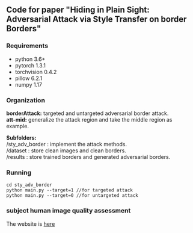 ## Code for paper "Hiding in Plain Sight: Adversarial Attack via Style Transfer on border Borders"

### Requirements
* python 3.6+
* pytorch 1.3.1
* torchvision 0.4.2
* pillow 6.2.1
* numpy 1.17

### Organization<br>
<b>borderAttack:</b> targeted and untargeted adversarial border attack.<br>
<b>att-mid:</b> generalize the attack region and take the middle region as example.<br>

<b>Subfolders:</b><br>
  /sty_adv_border : implement the attack methods.<br>
  /dataset : store clean images and clean borders.<br>
  /results : store trained borders and generated adversarial borders.<br>
### Running
```
cd sty_adv_border
python main.py --target=1 //for targeted attack
python main.py --target=0 //for untargeted attack
```

### subject human image quality assessment
The website is [here](http://39.96.66.112/instructor2.html)
